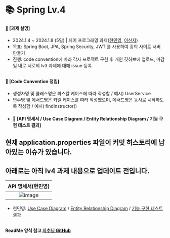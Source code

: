 ####
# 📚 Spring Lv.4
#### 📌 [과제 설명]
- 2024.1.4 ~ 2024.1.8 (5일) | 페어 프로그래밍 과제([현민영](https://github.com/95hyun), [이신지](https://github.com/kuma0112))
- 목표: Spring Boot, JPA, Spring Security, JWT 를 사용하여 강의 사이트 서버 만들기
- 진행: code convention에 따라 각자 프로젝트 구현 후 개인 깃허브에 업로드, 마감일 내로 서로의 lv3 과제에 대해 issue 등록
##
#### 📌 [Code Convention 정립]
- 생성자명 및 클래스명은 파스칼 케이스에 따라 작성함 / 예시) UserService
- 변수명 및 메서드명은 카멜 케이스를 따라 작성했으며, 메서드명은 동사로 시작하도록 작성함 / 예시) findInstructor()
- #### 📌 [API 명세서 / Use Case Diagram / Entity Relationship Diagram / 기능 구현 테스트 결과]
##
## 현재 application.properties 파일이 커밋 히스토리에 남아있는 이슈가 있습니다.
## 아래로는 아직 lv4 과제 내용으로 업데이트 전입니다.
|API 명세서(현민영)|
|:---:|
|![image](https://github.com/95hyun/spring-hanghae99-auth/assets/151743721/14656669-5ffc-40a3-97e1-2835590af71b)|
- 현민영: [Use Case Diagram](https://github.com/95hyun/spring-hanghae99-auth/assets/151743721/972a2bc9-e910-4a2f-8302-d4fa3f5f8ff1) / [Entity Relationship Diagram](https://github.com/95hyun/spring-hanghae99-auth/assets/151743721/5f564f70-2fa2-4f60-b55d-c6d22e11ccb3) / [기능 구현 테스트 결과](https://github.com/95hyun/spring-hanghae99-auth/files/13827889/default.pdf)
##
#### ReadMe 양식 참고 [지수님 GitHub](https://github.com/jisulee-shsf/spring-hanghae99-assignment-level2)

